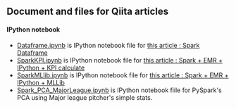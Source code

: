 ## Document and files for Qiita articles

#### IPython notebook
  * [Dataframe.ipynb](https://github.com/taka4sato/qiita_articles/blob/master/Dataframe.ipynb) is IPython notebook file for [this article : Spark Dataframe](http://qiita.com/taka4sato/items/4ab2cf9e941599f1c0ca) 
  * [SparkKPI.ipynb](https://github.com/taka4sato/qiita_articles/blob/master/SparkKPI.ipynb) is IPython notebook file for [this article : Spark + EMR + IPython + KPI calculate](http://qiita.com/taka4sato/items/c12bc15336fdfd6868b8) 
  * [SparkMLlib.ipynb](https://github.com/taka4sato/qiita_articles/blob/master/SparkMLlib.ipynb) is IPython notebook file for [this article : Spark + EMR + IPython + MLLib](http://qiita.com/taka4sato/items/5c96ae10d02c7d18fd01) 
  * [Spark_PCA_MajorLeague.ipynb](https://github.com/taka4sato/qiita_articles/blob/master/Spark_PCA_MajorLeague.ipynb) is IPython notebook fiile for PySpark's PCA using Major league pitcher's simple stats.
